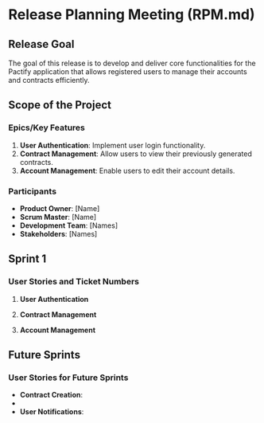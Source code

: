 # Release Planning Meeting (RPM.md)

## Release Goal
The goal of this release is to develop and deliver core functionalities for the Pactify application that allows registered users to manage their accounts and contracts efficiently. 

## Scope of the Project

### Epics/Key Features
1. **User Authentication**: Implement user login functionality.
2. **Contract Management**: Allow users to view their previously generated contracts.
3. **Account Management**: Enable users to edit their account details.

### Participants
- **Product Owner**: [Name]
- **Scrum Master**: [Name]
- **Development Team**: [Names]
- **Stakeholders**: [Names]

## Sprint 1

### User Stories and Ticket Numbers

1. **User Authentication**


2. **Contract Management**


3. **Account Management**


## Future Sprints


### User Stories for Future Sprints
- **Contract Creation**: 
- 
- **User Notifications**: 
